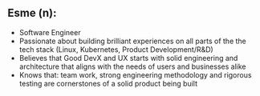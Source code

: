 
## Esme (n):

* Software Engineer 
* Passionate about building brilliant experiences on all parts of the the tech stack (Linux, Kubernetes, Product Development/R&D)
* Believes that Good DevX and UX starts with solid engineering and architecture that aligns with the needs of users and businesses alike
* Knows that: team work, strong engineering methodology and rigorous testing are cornerstones of a solid product being built 


<!--
**HayashiEsme/HayashiEsme** is a ✨ _special_ ✨ repository because its `README.md` (this file) appears on your GitHub profile.

Here are some ideas to get you started:

- 🔭 I’m currently working on ...
- 🌱 I’m currently learning ...
- 👯 I’m looking to collaborate on ...
- 🤔 I’m looking for help with ...
- 💬 Ask me about ...
- 📫 How to reach me: ...
- 😄 Pronouns: ...
- ⚡ Fun fact: ...
-->
